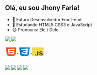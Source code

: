 ## Olá, eu sou Jhony Faria!
- 🔭 Futuro Desenvolvedor Front-end 
- 🌱 Estudando HTML5 CSS3 e JavaScript
- 😄 Pronouns: Ele / Dele

<picture>
   <a href="https://github.com/jhonyfaria/github-readme-stats">
   <img height="180em" src="https://github-readme-stats.vercel.app/api?username=jhonyfaria&show_icons=true&theme=dark">
</picture> 

<picture>
   <a href="https://github.com/jhonyfaria/github-readme-stats">
   <img height="170em" src="https://github-readme-stats.vercel.app/api/top-langs/?username=jhonyfaria&layout=compact&theme=dark">
</picture> 
 
 
 <div style="display: inline_block"><br>
    <img align="center" alt="Jhony-HTML"height="30"width="40"src="https://raw.githubusercontent.com/devicons/devicon/master/icons/html5/html5-original.svg">
    <img align="center" alt="Jhony-CSS" height="30" width="40" src="https://raw.githubusercontent.com/devicons/devicon/master/icons/css3/css3-original.svg">
     <img align="center" alt="Jhony-CSS" height="30" width="40" src="https://raw.githubusercontent.com/devicons/devicon/master/icons/javascript/javascript-original.svg">
 </div>

##

<div> 
   <a href="https://linkedin.com/in/jhony-faria-737981129" target="_blank"><img src="https://img.shields.io/badge/-LinkedIn-%230077B5?style=for-the-badge&logo=linkedin&logoColor=white" target="_blank"></a> 
   <a href="https://instagram.com/jhony_faria" target="_blank"><img src="https://img.shields.io/badge/-Instagram-%23E4405F?style=for-the-badge&logo=instagram&logoColor=white" target="_blank"></a>
   <a href = "mailto:jhony_faria@hotmail.com"><img src="https://img.shields.io/badge/Microsoft_Outlook-0078D4?style=for-the-badge&logo=microsoft-outlook&logoColor=white" target="_blank"></a>
   <a href="https://app.slack.com/client/T055ZQ5B2FK/C055M5PRS6N/rimeto_profile/U056AS00ND6" target="_blank"><img src="https://img.shields.io/badge/Slack-4A154B?style=for-the-badge&logo=slack&logoColor=white" target="_blank"></a>   
</div>
   

